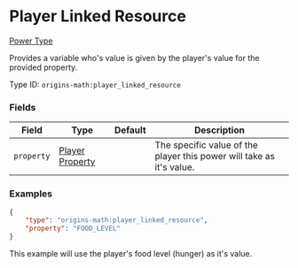 # Player Linked Resource

[Power Type](../power_types.md)

Provides a variable who's value is given by the player's value for the provided property.

Type ID: `origins-math:player_linked_resource`

### Fields
| Field   | Type | Default    | Description |
|---------|------|------------|-------------|
|`property`|[Player Property](../data_types/player_property.md)| | The specific value of the player this power will take as it's value. |

### Examples
```json
{
	"type": "origins-math:player_linked_resource",
	"property": "FOOD_LEVEL"
}
```
This example will use the player's food level (hunger) as it's value.
